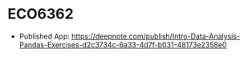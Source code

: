 # ECO6362

- Published App: https://deepnote.com/publish/Intro-Data-Analysis-Pandas-Exercises-d2c3734c-6a33-4d7f-b031-48173e2358e0
